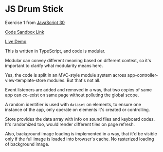 # JS Drum Stick

Exercise 1 from [JavaScript 30](https://github.com/wesbos/JavaScript30)

[Code Sandbox Link](https://codesandbox.io/s/oq58wn00n9)

[Live Demo](https://oq58wn00n9.codesandbox.io/)

This is written in TypeScript, and code is modular.

Modular can convey different meaning based on different context, so it's important to clarify what modularity means here.

Yes, the code is split in an MVC-style module system across app-controller-view-template-store modules. But that's not all.

Event listeners are added and removed in a way, that two copies of same app can co-exist on same page without polluting the global scope.

A random identifier is used with `dataset` on elements, to ensure one instance of the app, only operate on elements it's created or controlling.

Store provides the data array with info on sound files and keyboard codes. It's randomized too, would render different tiles on page refresh.

Also, background image loading is implemented in a way, that it'd be visible only if the full image is loaded into browser's cache. No rasterized loading of background image.
